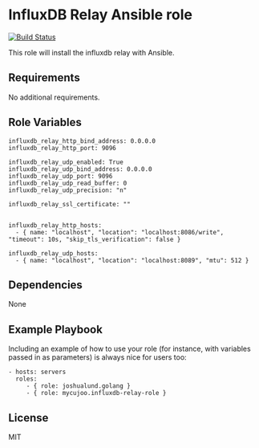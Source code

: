 InfluxDB Relay Ansible role
=========

[![Build Status](https://travis-ci.org/mycujoo/influxdb-relay-role.svg?branch=master)](https://travis-ci.org/mycujoo/influxdb-relay-role)

This role will install the influxdb relay with Ansible.

Requirements
------------

No additional requirements.

Role Variables
--------------

```
influxdb_relay_http_bind_address: 0.0.0.0
influxdb_relay_http_port: 9096

influxdb_relay_udp_enabled: True
influxdb_relay_udp_bind_address: 0.0.0.0
influxdb_relay_udp_port: 9096
influxdb_relay_udp_read_buffer: 0
influxdb_relay_udp_precision: "n"

influxdb_relay_ssl_certificate: ""


influxdb_relay_http_hosts:
  - { name: "localhost", "location": "localhost:8086/write", "timeout": 10s, "skip_tls_verification": false }

influxdb_relay_udp_hosts:
  - { name: "localhost", "location": "localhost:8089", "mtu": 512 }
```
Dependencies
------------

None

Example Playbook
----------------

Including an example of how to use your role (for instance, with variables passed in as parameters) is always nice for users too:

    - hosts: servers
      roles:
         - { role: joshualund.golang }
         - { role: mycujoo.influxdb-relay-role }

License
-------

MIT
